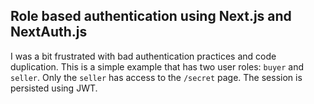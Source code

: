 ## Role based authentication using Next.js and NextAuth.js

I was a bit frustrated with bad authentication practices and code duplication. This is a simple example that has two user roles: `buyer` and `seller`. Only the `seller` has access to the `/secret` page. The session is persisted using JWT.
